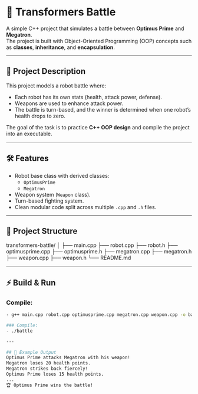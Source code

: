 # 🚀 Transformers Battle

A simple C++ project that simulates a battle between **Optimus Prime** and **Megatron**.  
The project is built with Object-Oriented Programming (OOP) concepts such as **classes**, **inheritance**, and **encapsulation**.

---

## 📖 Project Description
This project models a robot battle where:
- Each robot has its own stats (health, attack power, defense).
- Weapons are used to enhance attack power.
- The battle is turn-based, and the winner is determined when one robot’s health drops to zero.

The goal of the task is to practice **C++ OOP design** and compile the project into an executable.

---

## 🛠️ Features
- Robot base class with derived classes:
  - `OptimusPrime`
  - `Megatron`
- Weapon system (`Weapon` class).
- Turn-based fighting system.
- Clean modular code split across multiple `.cpp` and `.h` files.

---

## 📂 Project Structure
transformers-battle/
│
├── main.cpp
├── robot.cpp
├── robot.h
├── optimusprime.cpp
├── optimusprime.h
├── megatron.cpp
├── megatron.h
├── weapon.cpp
├── weapon.h
└── README.md


---

## ⚡ Build & Run

### Compile:
```bash
- g++ main.cpp robot.cpp optimusprime.cpp megatron.cpp weapon.cpp -o battle

### Compile:
- ./battle

---

## 📸 Example Output
Optimus Prime attacks Megatron with his weapon!  
Megatron loses 20 health points.  
Megatron strikes back fiercely!  
Optimus Prime loses 15 health points.  
...  
🏆 Optimus Prime wins the battle!  







